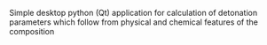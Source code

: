 Simple desktop python (Qt) application for calculation of detonation parameters which follow from physical and chemical features of the composition
